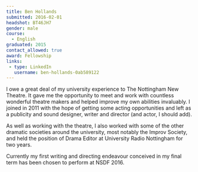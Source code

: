 ```yaml
---
title: Ben Hollands
submitted: 2016-02-01
headshot: BT46JH7
gender: male
course:
  - English
graduated: 2015
contact_allowed: true
award: Fellowship
links:
 - type: LinkedIn
   username: ben-hollands-0ab589122
---
```


I owe a great deal of my university experience to The Nottingham New Theatre. It gave me the opportunity to meet and work with countless wonderful theatre makers and helped improve my own abilities invaluably. I joined in 2011 with the hope of getting some acting opportunities and left as a publicity and sound designer, writer and director (and actor, I should add).

As well as working with the theatre, I also worked with some of the other dramatic societies around the university, most notably the Improv Society, and held the position of Drama Editor at University Radio Nottingham for two years.

Currently my first writing and directing endeavour conceived in my final term has been chosen to perform at NSDF 2016.
